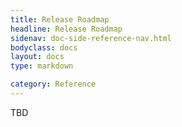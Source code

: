 ```yaml
---
title: Release Roadmap
headline: Release Roadmap
sidenav: doc-side-reference-nav.html
bodyclass: docs
layout: docs
type: markdown

category: Reference
---
```


TBD

